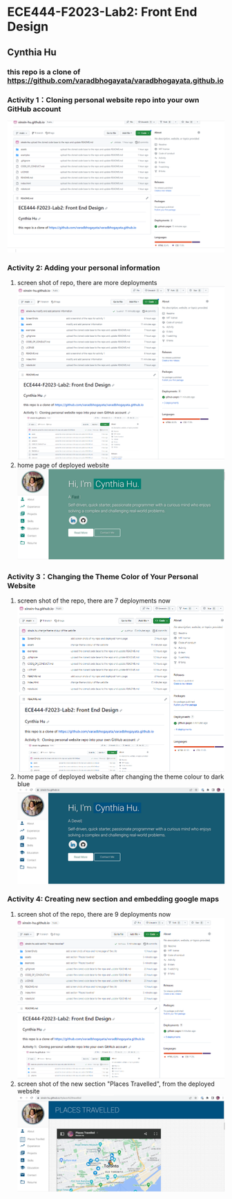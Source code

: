 # ECE444-F2023-Lab2: Front End Design
## Cynthia Hu

### this repo is a clone of https://github.com/varadbhogayata/varadbhogayata.github.io

### Activity 1：Cloning personal website repo into your own GitHub account
![Alt text](ScreenShots/Activity1_screenshot_of_my_repo.PNG)

### Activity 2: Adding your personal information
1. screen shot of repo, there are more deployments
![Alt text](ScreenShots/Activity2_screenshot_of_my_repo.PNG)
2. home page of deployed website
![Alt text](ScreenShots/Activity2_screenshot_of_my_site.PNG)

### Activity 3：Changing the Theme Color of Your Personal Website
1. screen shot of the repo, there are 7 deployments now
![Alt text](ScreenShots/Activity3_screenshot_of_my_repo.PNG)
2. home page of deployed website after changing the theme colour to dark blue
![Alt text](ScreenShots/Activity3_screenshot_of_my_site_change_colour.PNG)

### Activity 4: Creating new section and embedding google maps
1. screen shot of the repo, there are 9 deployments now
![Alt text](ScreenShots/Activity4_screenshot_of_my_repo.PNG)
2. screen shot of the new section "Places Travelled", from the deployed website
![Alt text](ScreenShots/Activity4_screenshot_of_places_travelled.PNG)
